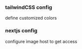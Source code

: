 
### tailwindCSS config

define customized colors

### nextjs config

configure image host to get access 
